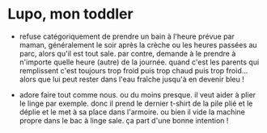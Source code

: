 # Lupo, mon toddler 
- refuse catégoriquement de prendre un bain à l'heure prévue par maman, généralement le soir après la crèche ou les heures passées au parc, alors qu'il est tout sale. par contre, demande à le prendre à n'importe quelle heure (autre) de la journée. quand c'est les parents qui remplissent c'est toujours trop froid puis trop chaud puis trop froid... alors que lui peut rester dans l'eau fraîche jusqu'à en devenir bleu !

- adore faire tout comme nous. ou du moins presque. il veut aider à plier le linge par exemple. donc il prend le dernier t-shirt de la pile plié et le déplie et le met à sa place dans l'armoire. ou bien il vide la machine propre dans le bac à linge sale. ça part d'une bonne intention !